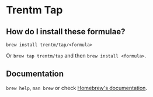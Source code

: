 # Trentm Tap

## How do I install these formulae?

`brew install trentm/tap/<formula>`

Or `brew tap trentm/tap` and then `brew install <formula>`.

## Documentation

`brew help`, `man brew` or check [Homebrew's documentation](https://docs.brew.sh).
